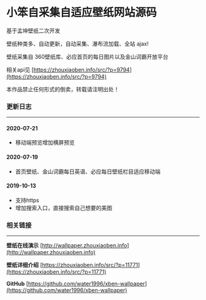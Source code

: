 小笨自采集自适应壁纸网站源码
========
基于孟坤壁纸二次开发

壁纸种类多、自动更新，自动采集、瀑布流加载、全站 ajax!

壁纸采集自 360壁纸库、必应首页的每日图片以及金山词霸开放平台

相关api见 [https://zhouxiaoben.info/src/?p=9794](https://zhouxiaoben.info/src/?p=9794) 

本作品禁止任何形式的倒卖，转载请注明出处！


### 更新日志
-----

#### 2020-07-21 
* 移动端预览增加横屏预览

#### 2020-07-19 
* 首页壁纸、金山词霸每日英语、必应每日壁纸栏目适应移动端

#### 2019-10-13
* 支持https
* 增加搜索入口，直接搜索自己想要的美图


### 相关链接
-----
**壁纸在线演示** [http://wallpaper.zhouxiaoben.info](http://wallpaper.zhouxiaoben.info)

**壁纸详细介绍** [https://zhouxiaoben.info/src/?p=11771](https://zhouxiaoben.info/src/?p=11771)

**GitHub** [https://github.com/water1996/xben-wallpaper](https://github.com/water1996/xben-wallpaper)
